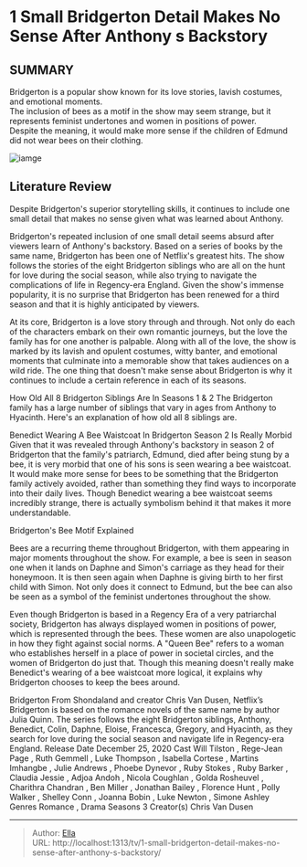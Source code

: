 # 1 Small Bridgerton Detail Makes No Sense After Anthony s Backstory


## SUMMARY 



Bridgerton is a popular show known for its love stories, lavish costumes, and emotional moments.   
The inclusion of bees as a motif in the show may seem strange, but it represents feminist undertones and women in positions of power.   
Despite the meaning, it would make more sense if the children of Edmund did not wear bees on their clothing.  

![iamge](https://static1.srcdn.com/wordpress/wp-content/uploads/2022/08/Anthony-Bridgerton-at-a-shop-in-Bridgerton.jpg)

## Literature Review
Despite Bridgerton&#39;s superior storytelling skills, it continues to include one small detail that makes no sense given what was learned about Anthony.




Bridgerton&#39;s repeated inclusion of one small detail seems absurd after viewers learn of Anthony&#39;s backstory. Based on a series of books by the same name, Bridgerton has been one of Netflix&#39;s greatest hits. The show follows the stories of the eight Bridgerton siblings who are all on the hunt for love during the social season, while also trying to navigate the complications of life in Regency-era England. Given the show&#39;s immense popularity, it is no surprise that Bridgerton has been renewed for a third season and that it is highly anticipated by viewers.




At its core, Bridgerton is a love story through and through. Not only do each of the characters embark on their own romantic journeys, but the love the family has for one another is palpable. Along with all of the love, the show is marked by its lavish and opulent costumes, witty banter, and emotional moments that culminate into a memorable show that takes audiences on a wild ride. The one thing that doesn&#39;t make sense about Bridgerton is why it continues to include a certain reference in each of its seasons.

How Old All 8 Bridgerton Siblings Are In Seasons 1 &amp; 2   The Bridgerton family has a large number of siblings that vary in ages from Anthony to Hyacinth. Here&#39;s an explanation of how old all 8 siblings are.    


 Benedict Wearing A Bee Waistcoat In Bridgerton Season 2 Is Really Morbid 
Given that it was revealed through Anthony&#39;s backstory in season 2 of Bridgerton that the family&#39;s patriarch, Edmund, died after being stung by a bee, it is very morbid that one of his sons is seen wearing a bee waistcoat. It would make more sense for bees to be something that the Bridgerton family actively avoided, rather than something they find ways to incorporate into their daily lives. Though Benedict wearing a bee waistcoat seems incredibly strange, there is actually symbolism behind it that makes it more understandable.



Bridgerton&#39;s Bee Motif Explained 
          

Bees are a recurring theme throughout Bridgerton, with them appearing in major moments throughout the show. For example, a bee is seen in season one when it lands on Daphne and Simon&#39;s carriage as they head for their honeymoon. It is then seen again when Daphne is giving birth to her first child with Simon. Not only does it connect to Edmund, but the bee can also be seen as a symbol of the feminist undertones throughout the show.

Even though Bridgerton is based in a Regency Era of a very patriarchal society, Bridgerton has always displayed women in positions of power, which is represented through the bees. These women are also unapologetic in how they fight against social norms. A &#34;Queen Bee&#34; refers to a woman who establishes herself in a place of power in societal circles, and the women of Bridgerton do just that. Though this meaning doesn&#39;t really make Benedict&#39;s wearing of a bee waistcoat more logical, it explains why Bridgerton chooses to keep the bees around.




Bridgerton From Shondaland and creator Chris Van Dusen, Netflix’s Bridgerton is based on the romance novels of the same name by author Julia Quinn. The series follows the eight Bridgerton siblings, Anthony, Benedict, Colin, Daphne, Eloise, Francesca, Gregory, and Hyacinth, as they search for love during the social season and navigate life in Regency-era England.  Release Date   December 25, 2020    Cast   Will Tilston , Rege-Jean Page , Ruth Gemmell , Luke Thompson , Isabella Cortese , Martins Imhangbe , Julie Andrews , Phoebe Dynevor , Ruby Stokes , Ruby Barker , Claudia Jessie , Adjoa Andoh , Nicola Coughlan , Golda Rosheuvel , Charithra Chandran , Ben Miller , Jonathan Bailey , Florence Hunt , Polly Walker , Shelley Conn , Joanna Bobin , Luke Newton , Simone Ashley    Genres   Romance , Drama    Seasons   3    Creator(s)   Chris Van Dusen       


---

> Author: [Ella](https://instagram.hk.cn/)  
> URL: http://localhost:1313/tv/1-small-bridgerton-detail-makes-no-sense-after-anthony-s-backstory/  

